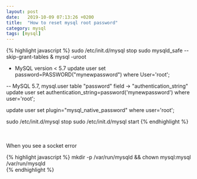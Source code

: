 ```yaml
---
layout: post
date:   2019-10-09 07:13:26 +0200
title:  "How to reset mysql root password"
category: mysql
tags: [mysql]
---
```



{% highlight javascript %}
sudo /etc/init.d/mysql stop
sudo mysqld_safe --skip-grant-tables &
mysql -uroot

- MySQL version < 5.7
update user set password=PASSWORD("mynewpassword") where User='root';

-- MySQL 5.7, mysql.user table "password" field -> "authentication_string"
update user set authentication_string=password('mynewpassword') where user='root';

update user set plugin="mysql_native_password" where user='root';

sudo /etc/init.d/mysql stop
sudo /etc/init.d/mysql start
{% endhighlight %}

<br /><br />
When you see a socket error

{% highlight javascript %}
mkdir -p /var/run/mysqld && chown mysql:mysql /var/run/mysqld  
{% endhighlight %}
